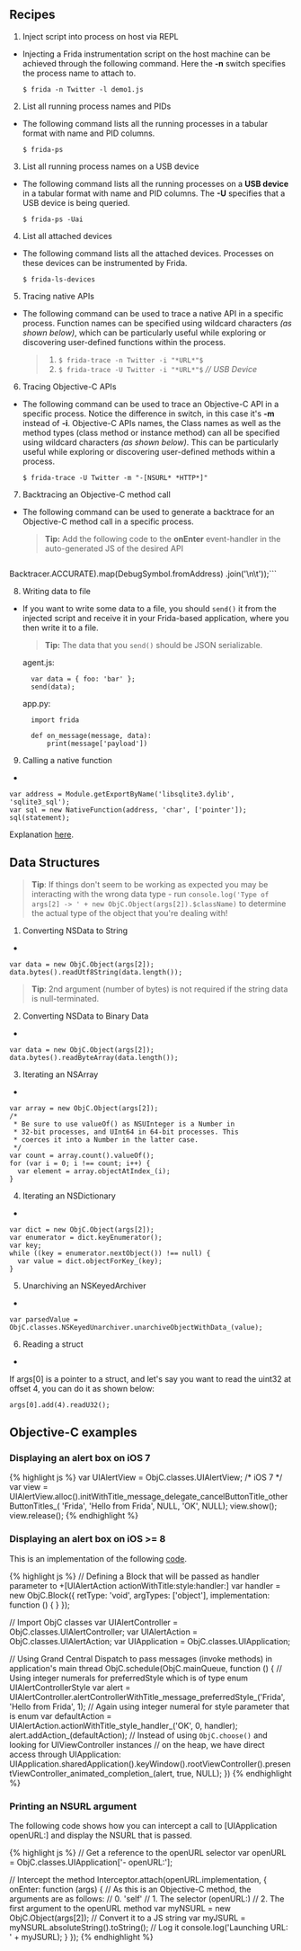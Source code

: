## Recipes

1. Inject script into process on host via REPL
-
    Injecting a Frida instrumentation script on the host machine can be achieved
    through the following command. Here the **-n** switch specifies the process
    name to attach to.

    `$ frida -n Twitter -l demo1.js`

2. List all running process names and PIDs
-
    The following command lists all the running processes in a tabular format
    with name and PID columns.

    `$ frida-ps`

3. List all running process names on a USB device
-
    The following command lists all the running processes on a **USB device** in
    a tabular format with name and PID columns. The **-U** specifies that a USB
    device is being queried.

    `$ frida-ps -Uai`

4. List all attached devices
-
    The following command lists all the attached devices. Processes on these
    devices can be instrumented by Frida.

    `$ frida-ls-devices`

5. Tracing native APIs
-
    The following command can be used to trace a native API in a specific
    process. Function names can be specified using wildcard characters
    *(as shown below)*, which can be particularly useful while exploring or
    discovering user-defined functions within the process.

    >1. `$ frida-trace -n Twitter -i "*URL*"$`
    >2. `$ frida-trace -U Twitter -i "*URL*"$` *// USB Device*

6. Tracing Objective-C APIs
-
    The following command can be used to trace an Objective-C API in a specific
    process. Notice the difference in switch, in this case it's **-m** instead
    of **-i**. Objective-C APIs names, the Class names as well as the method
    types (class method or instance method) can all be specified using wildcard
    characters *(as shown below)*. This can be particularly useful while
    exploring or discovering user-defined methods within a process.

    `$ frida-trace -U Twitter -m "-[NSURL* *HTTP*]"`

7. Backtracing an Objective-C method call
-
    The following command can be used to generate a backtrace for an Objective-C
    method call in a specific process.

    >**Tip:** Add the following code to the **onEnter** event-handler in the
    auto-generated JS of the desired API

    ```log('\tBacktrace:\n\t' + Thread.backtrace(this.context,
Backtracer.ACCURATE).map(DebugSymbol.fromAddress)
.join('\n\t'));```

8. Writing data to file
-
    If you want to write some data to a file, you should ```send()``` it from the
    injected script and receive it in your Frida-based application, where you then
    write it to a file.

    > **Tip:** The data that you ```send()``` should be JSON serializable.

    agent.js:

        var data = { foo: 'bar' };
        send(data);

    app.py:

        import frida

        def on_message(message, data):
            print(message['payload'])

9. Calling a native function
-
```
var address = Module.getExportByName('libsqlite3.dylib', 'sqlite3_sql');
var sql = new NativeFunction(address, 'char', ['pointer']);
sql(statement);
```

Explanation [here](https://gist.github.com/dpnishant/c7c6b47ebfd8cd671ecf).

## Data Structures

>**Tip**: If things don't seem to be working as expected you may be interacting with the wrong data type - run `console.log('Type of args[2] -> ' + new ObjC.Object(args[2]).$className)` to determine the actual type of the object that you're dealing with!

1. Converting NSData to String
-
```
var data = new ObjC.Object(args[2]);
data.bytes().readUtf8String(data.length());
```
>**Tip**: 2nd argument (number of bytes) is not required if the string data is null-terminated.

2. Converting NSData to Binary Data
-
```
var data = new ObjC.Object(args[2]);
data.bytes().readByteArray(data.length());
```

3. Iterating an NSArray
-
```
var array = new ObjC.Object(args[2]);
/*
 * Be sure to use valueOf() as NSUInteger is a Number in
 * 32-bit processes, and UInt64 in 64-bit processes. This
 * coerces it into a Number in the latter case.
 */
var count = array.count().valueOf();
for (var i = 0; i !== count; i++) {
  var element = array.objectAtIndex_(i);
}
```

4. Iterating an NSDictionary
-
```
var dict = new ObjC.Object(args[2]);
var enumerator = dict.keyEnumerator();
var key;
while ((key = enumerator.nextObject()) !== null) {
  var value = dict.objectForKey_(key);
}
```

5. Unarchiving an NSKeyedArchiver
-
```
var parsedValue = ObjC.classes.NSKeyedUnarchiver.unarchiveObjectWithData_(value);
```

6. Reading a struct
-
If args[0] is a pointer to a struct, and let's say you want to read the uint32
at offset 4, you can do it as shown below:
```
args[0].add(4).readU32();
```

## Objective-C examples

### Displaying an alert box on iOS 7

{% highlight js %}
var UIAlertView = ObjC.classes.UIAlertView; /* iOS 7 */
var view = UIAlertView.alloc().initWithTitle_message_delegate_cancelButtonTitle_otherButtonTitles_(
    'Frida',
    'Hello from Frida',
    NULL,
    'OK',
    NULL);
view.show();
view.release();
{% endhighlight %}

### Displaying an alert box on iOS >= 8

This is an implementation of the following
[code](https://developer.apple.com/library/ios/documentation/UIKit/Reference/UIAlertController_class/).

{% highlight js %}
// Defining a Block that will be passed as handler parameter to +[UIAlertAction actionWithTitle:style:handler:]
var handler = new ObjC.Block({
  retType: 'void',
  argTypes: ['object'],
  implementation: function () {
  }
});

// Import ObjC classes
var UIAlertController = ObjC.classes.UIAlertController;
var UIAlertAction = ObjC.classes.UIAlertAction;
var UIApplication = ObjC.classes.UIApplication;

// Using Grand Central Dispatch to pass messages (invoke methods) in application's main thread
ObjC.schedule(ObjC.mainQueue, function () {
  // Using integer numerals for preferredStyle which is of type enum UIAlertControllerStyle
  var alert = UIAlertController.alertControllerWithTitle_message_preferredStyle_('Frida', 'Hello from Frida', 1);
  // Again using integer numeral for style parameter that is enum
  var defaultAction = UIAlertAction.actionWithTitle_style_handler_('OK', 0, handler);
  alert.addAction_(defaultAction);
  // Instead of using `ObjC.choose()` and looking for UIViewController instances
  // on the heap, we have direct access through UIApplication:
  UIApplication.sharedApplication().keyWindow().rootViewController().presentViewController_animated_completion_(alert, true, NULL);
})
{% endhighlight %}

### Printing an NSURL argument

The following code shows how you can intercept a call to [UIApplication openURL:] and display the NSURL that is passed.

{% highlight js %}
// Get a reference to the openURL selector
var openURL = ObjC.classes.UIApplication['- openURL:'];

// Intercept the method
Interceptor.attach(openURL.implementation, {
  onEnter: function (args) {
    // As this is an Objective-C method, the arguments are as follows:
    // 0. 'self'
    // 1. The selector (openURL:)
    // 2. The first argument to the openURL method
    var myNSURL = new ObjC.Object(args[2]);
    // Convert it to a JS string
    var myJSURL = myNSURL.absoluteString().toString();
    // Log it
    console.log('Launching URL: ' + myJSURL);
  }
});
{% endhighlight %}
